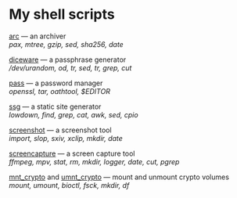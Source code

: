 # My shell scripts

[arc](/arc.html)
&mdash; an archiver<br>
_pax, mtree, gzip, sed, sha256, date_

[diceware](/diceware.html)
&mdash; a passphrase generator<br>
_/dev/urandom, od, tr, sed, tr, grep, cut_

[pass](/pass.html)
&mdash; a password manager<br>
_openssl, tar, oathtool, $EDITOR_

[ssg](/ssg.html)
&mdash; a static site generator<br>
_lowdown, find, grep, cat, awk, sed, cpio_

[screenshot](screenshot)
&mdash; a screenshot tool<br>
_import, slop, sxiv, xclip, mkdir, date_

[screencapture](screencapture)
&mdash; a screen capture tool<br>
_ffmpeg, mpv, stat, rm, mkdir, logger, date, cut, pgrep_

[mnt_crypto](mnt_crypto) and
[umnt_crypto](umnt_crypto)
&mdash; mount and unmount crypto volumes<br>
_mount, umount, bioctl, fsck, mkdir, df_
